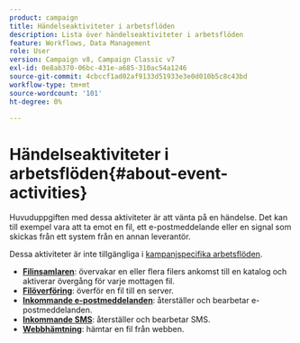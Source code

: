 ```yaml
---
product: campaign
title: Händelseaktiviteter i arbetsflöden
description: Lista över händelseaktiviteter i arbetsflöden
feature: Workflows, Data Management
role: User
version: Campaign v8, Campaign Classic v7
exl-id: 0e8ab370-06bc-431e-a685-310ac54a1246
source-git-commit: 4cbccf1ad02af9133d51933e3e0d010b5c8c43bd
workflow-type: tm+mt
source-wordcount: '101'
ht-degree: 0%

---
```


# Händelseaktiviteter i arbetsflöden{#about-event-activities}

Huvuduppgiften med dessa aktiviteter är att vänta på en händelse. Det kan till exempel vara att ta emot en fil, ett e-postmeddelande eller en signal som skickas från ett system från en annan leverantör.

Dessa aktiviteter är inte tillgängliga i [kampanjspecifika arbetsflöden](campaign-workflows.md).


* **[Filinsamlaren](file-collector.md)**: övervakar en eller flera filers ankomst till en katalog och aktiverar övergång för varje mottagen fil.
* **[Filöverföring](file-transfer.md)**: överför en fil till en server.
* **[Inkommande e-postmeddelanden](inbound-emails.md)**: återställer och bearbetar e-postmeddelanden.
* **[Inkommande SMS](inbound-sms.md)**: återställer och bearbetar SMS.
* **[Webbhämtning](web-download.md)**: hämtar en fil från webben.
